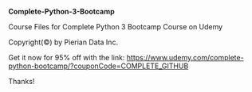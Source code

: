 **Complete-Python-3-Bootcamp**

Course Files for Complete Python 3 Bootcamp Course on Udemy

Copyright(©) by Pierian Data Inc.

Get it now for 95% off with the link: https://www.udemy.com/complete-python-bootcamp/?couponCode=COMPLETE_GITHUB

Thanks!
